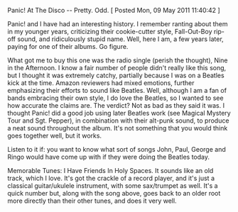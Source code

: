 Panic! At The Disco -- Pretty. Odd.
[ Posted Mon, 09 May 2011 11:40:42 ]

Panic! and I have had an interesting history. I remember ranting about them in my younger years, criticizing their cookie-cutter style, Fall-Out-Boy rip-off sound, and ridiculously stupid name. Well, here I am, a few years later, paying for one of their albums. Go figure.

What got me to buy this one was the radio single (perish the thought), Nine in the Afternoon. I know a fair number of people didn't really like this song, but I thought it was extremely catchy, partially because I was on a Beatles kick at the time. Amazon reviewers had mixed emotions, further emphasizing their efforts to sound like Beatles. Well, although I am a fan of bands embracing their own style, I do love the Beatles, so I wanted to see how accurate the claims are. The verdict? Not as bad as they said it was. I thought Panic! did a good job using later Beatles work (see Magical Mystery Tour and Sgt. Pepper), in combination with their alt-punk sound, to produce a neat sound throughout the album. It's not something that you would think goes together well, but it works.

Listen to it if: you want to know what sort of songs John, Paul, George and Ringo would have come up with if they were doing the Beatles today.

Memorable Tunes: I Have Friends In Holy Spaces. It sounds like an old track, which I love. It's got the crackle of a record player, and it's just a classical guitar/ukulele instrument, with some sax/trumpet as well. It's a quick number but, along with the song above, goes back to an older root more directly than their other tunes, and does it very well.
